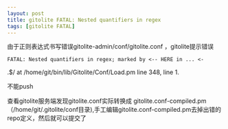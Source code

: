 ```yaml
---
layout: post
title: gitolite FATAL: Nested quantifiers in regex
tags: [gitolite FATAL]
---
```


由于正则表达式书写错误gitolite-admin/conf/gitolite.conf ，gitolite提示错误

    FATAL: Nested quantifiers in regex; marked by <-- HERE in ... <-
 .$/ at /home/git/bin/lib/Gitolite/Conf/Load.pm line 348, <DATA> line 1.

不能push

查看gitolite服务端发现gitolite.conf实际转换成 gitolite.conf-compiled.pm（/home/git/.gitolite/conf目录),手工编辑gitolite.conf-compiled.pm去掉出错的repo定义，然后就可以提交了







